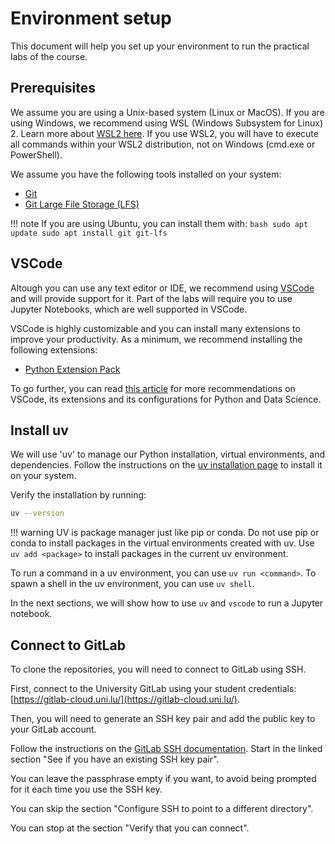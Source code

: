 # Environment setup

This document will help you set up your environment to run the practical labs of the course.

## Prerequisites

We assume you are using a Unix-based system (Linux or MacOS). If you are using Windows, we recommend using  WSL (Windows Subsystem for Linux) 2. Learn more about [WSL2 here](https://learn.microsoft.com/en-us/windows/wsl/install).
If you use WSL2, you will have to execute all commands within your WSL2 distribution, not on Windows (cmd.exe or PowerShell).

We assume you have the following tools installed on your system:

- [Git](https://git-scm.com/book/en/v2/Getting-Started-Installing-Git)
- [Git Large File Storage (LFS)](https://docs.github.com/en/repositories/working-with-files/managing-large-files/installing-git-large-file-storage)

!!! note
    If you are using Ubuntu, you can install them with:
    ```bash
    sudo apt update
    sudo apt install git git-lfs
    ```

## VSCode

Altough you can use any text editor or IDE, we recommend using [VSCode](https://code.visualstudio.com/) and will provide support for it.
Part of the labs will require you to use Jupyter Notebooks, which are well supported in VSCode.

VSCode is highly customizable and you can install many extensions to improve your productivity.
As a minimum, we recommend installing the following extensions:

- [Python Extension Pack](https://marketplace.visualstudio.com/items?itemName=donjayamanne.python-extension-pack)

To go further, you can read [this article](https://mlops-coding-course.fmind.dev/1.%20Initializing/1.6.%20VS%20Code.html) for more recommendations on VSCode, its extensions and its configurations for Python and Data Science.

## Install uv

We will use 'uv' to manage our Python installation, virtual environments, and dependencies.
Follow the instructions on the [uv installation page](https://docs.astral.sh/uv/getting-started/installation/) to install it on your system.

Verify the installation by running:

```bash
uv --version
```

!!! warning
    UV is package manager just like pip or conda. Do not use pip or conda to install packages in the virtual environments created with uv.
    Use `uv add <package>` to install packages in the current uv environment.

To run a command in a uv environment, you can use `uv run <command>`.
To spawn a shell in the uv environment, you can use `uv shell`.

In the next sections, we will show how to use `uv` and `vscode` to run a Jupyter notebook.

## Connect to GitLab

To clone the repositories, you will need to connect to GitLab using SSH.

First, connect to the University GitLab using your student credentials: [https://gitlab-cloud.uni.lu/](https://gitlab-cloud.uni.lu/).

Then, you will need to generate an SSH key pair and add the public key to your GitLab account.

Follow the instructions on the [GitLab SSH documentation](https://docs.gitlab.com/user/ssh/#see-if-you-have-an-existing-ssh-key-pair).
Start in the linked section "See if you have an existing SSH key pair".

You can leave the passphrase empty if you want, to avoid being prompted for it each time you use the SSH key.

You can skip the section "Configure SSH to point to a different directory".

You can stop at the section "Verify that you can connect".
